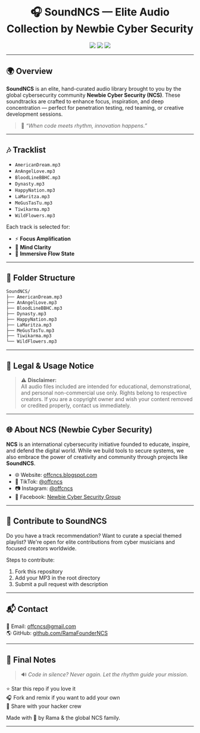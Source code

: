 
<h1 align="center">🎧 SoundNCS — Elite Audio Collection by Newbie Cyber Security</h1>

<p align="center">
  <img src="https://img.shields.io/badge/Status-Active-success?style=for-the-badge" />
  <img src="https://img.shields.io/badge/Category-Audio%20Library-blueviolet?style=for-the-badge" />
  <img src="https://img.shields.io/badge/Level-Global%20Elite-black?style=for-the-badge" />
</p>

---

## 🌍 Overview

**SoundNCS** is an elite, hand-curated audio library brought to you by the global cybersecurity community **Newbie Cyber Security (NCS)**. These soundtracks are crafted to enhance focus, inspiration, and deep concentration — perfect for penetration testing, red teaming, or creative development sessions.

> 🎵 *“When code meets rhythm, innovation happens.”*

---

## 🎶 Tracklist

- `AmericanDream.mp3`
- `AnAngelLove.mp3`
- `BloodLineBBHC.mp3`
- `Dynasty.mp3`
- `HappyNation.mp3`
- `LaMaritza.mp3`
- `MeGusTasTu.mp3`
- `Tiwikarma.mp3`
- `WildFlowers.mp3`

Each track is selected for:
- ⚡ **Focus Amplification**
- 🧠 **Mind Clarity**
- 🌌 **Immersive Flow State**

---

## 📁 Folder Structure

```bash
SoundNCS/
├── AmericanDream.mp3
├── AnAngelLove.mp3
├── BloodLineBBHC.mp3
├── Dynasty.mp3
├── HappyNation.mp3
├── LaMaritza.mp3
├── MeGusTasTu.mp3
├── Tiwikarma.mp3
└── WildFlowers.mp3
```

---

## 📜 Legal & Usage Notice

> ⚠️ **Disclaimer:**  
All audio files included are intended for educational, demonstrational, and personal non-commercial use only. Rights belong to respective creators. If you are a copyright owner and wish your content removed or credited properly, contact us immediately.

---

## 🌐 About NCS (Newbie Cyber Security)

**NCS** is an international cybersecurity initiative founded to educate, inspire, and defend the digital world. While we build tools to secure systems, we also embrace the power of creativity and community through projects like **SoundNCS**.

- 🌐 Website: [offcncs.blogspot.com](https://offcncs.blogspot.com)
- 🎥 TikTok: [@offcncs](https://www.tiktok.com/@offcncs)
- 📷 Instagram: [@offcncs](https://www.instagram.com/offcncs)
- 💬 Facebook: [Newbie Cyber Security Group](https://facebook.com/groups/632077237669216)

---

## 🤝 Contribute to SoundNCS

Do you have a track recommendation? Want to curate a special themed playlist? We're open for elite contributions from cyber musicians and focused creators worldwide.

Steps to contribute:
1. Fork this repository
2. Add your MP3 in the root directory
3. Submit a pull request with description

---

## 📬 Contact

📧 Email: [offcncs@gmail.com](mailto:offcncs@gmail.com)  
🌎 GitHub: [github.com/RamaFounderNCS](https://github.com/RamaFounderNCS)

---

## 💬 Final Notes

> 🔊 *Code in silence? Never again. Let the rhythm guide your mission.*

⭐ Star this repo if you love it  
🎧 Fork and remix if you want to add your own  
🚀 Share with your hacker crew  

Made with 🖤 by Rama & the global NCS family.

---
